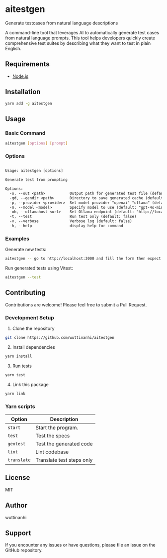 # aitestgen

Generate testcases from natural language descriptions

A command-line tool that leverages AI to automatically generate test cases from natural language prompts. This tool helps developers quickly create comprehensive test suites by describing what they want to test in plain English.

## Requirements

- [Node.js](https://nodejs.org/en)

## Installation

```bash
yarn add -g aitestgen
```

## Usage

### Basic Command

```bash
aitestgen [options] [prompt]
```

### Options

```txt

Usage: aitestgen [options]

Generate test from prompting

Options:
  -o, --out <path>           Output path for generated test file (default: "app.test.ts")
  -gd, --gendir <path>       Directory to save generated cache (default: ".gen/")
  -p, --provider <provider>  Set model provider "openai" "ollama" (default: "openai")
  -m, --model <model>        Specify model to use (default: "gpt-4o-mini")
  -oh, --ollamahost <url>    Set Ollama endpoint (default: "http://localhost:11434")
  -t, --test                 Run test only (default: false)
  -v, --verbose              Verbose log (default: false)
  -h, --help                 display help for command

```

### Examples

Generate new tests:
```bash
aitestgen -- go to http://localhost:3000 and fill the form then expect successful message
```

Run generated tests using Vitest:
```bash
aitestgen --test
```

## Contributing

Contributions are welcome! Please feel free to submit a Pull Request.

### Development Setup

1. Clone the repository
```bash
git clone https://github.com/wuttinanhi/aitestgen
```

2. Install dependencies
```bash
yarn install
```

3. Run tests
```bash
yarn test
```

4. Link this package
```bash
yarn link
```


### Yarn scripts

| Option | Description |
|--------|-------------|
| `start` | Start the program. |
| `test` | Test the specs |
| `gentest` | Test the generated code |
| `lint` | Lint codebase |
| `translate` | Translate test steps only |


## License

MIT

## Author

wuttinanhi

## Support

If you encounter any issues or have questions, please file an issue on the GitHub repository.
